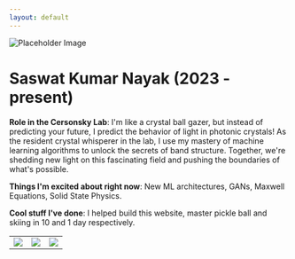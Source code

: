 ```yaml
---
layout: default
---
```


<!-- Replace `example_student` with your name -->
<img src="/website/assets/img/saswat_kumar_nayak.png" alt="Placeholder Image" class="center" style="max-width: 100%">

<!-- Replace `Example Student` with your name and include your start date-->
# **Saswat Kumar Nayak (2023 - present)**

<!-- Choose your title -- feel free to be professionally silly -->
**Role in the Cersonsky Lab**: I'm like a crystal ball gazer, but instead of predicting your future, I predict the behavior of light in photonic crystals! As the resident crystal whisperer in the lab, I use my mastery of machine learning algorithms to unlock the secrets of band structure. Together, we're shedding new light on this fascinating field and pushing the boundaries of what's possible. 

<!-- Name at least one research topic amongst this list -->
**Things I'm excited about right now**: New ML architectures, GANs, Maxwell Equations, Solid State Physics.

<!-- Ultimately, we'll use this section to
     include papers and talks, and contributions
     But for now put whatever you want -->
**Cool stuff I've done**: I helped build this website, master pickle ball and skiing in 10 and 1 day respectively.


<!-- If you have photos you would like to exhibit,
     save them as `/assets/member_images/your_name_photo_#.png`
     and replace example_student below -->

|      |      |      |
|:----:|:----:|:----:|
|![](/website/assets/img/saswat_kumar_nayak_1.png) | ![](/website/assets/img/saswat_kumar_nayak_2.png) | ![](/website/assets/img/saswat_kumar_nayak_3.png) | 




